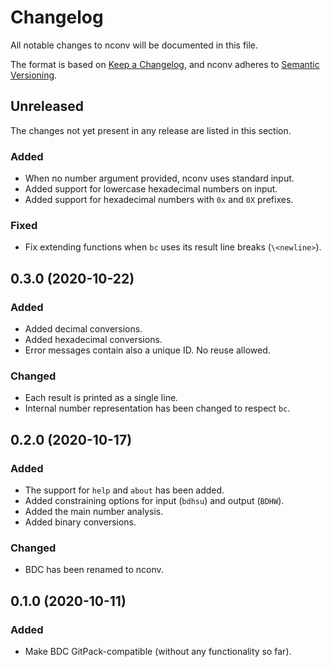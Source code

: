 # Changelog

All notable changes to nconv will be documented in this file.

The format is based on [Keep a Changelog](https://keepachangelog.com/en/1.0.0/), and nconv adheres to [Semantic Versioning](https://semver.org/spec/v2.0.0.html).

## Unreleased

The changes not yet present in any release are listed in this section.

### Added

* When no number argument provided, nconv uses standard input.
* Added support for lowercase hexadecimal numbers on input.
* Added support for hexadecimal numbers with `0x` and `0X` prefixes.

### Fixed

* Fix extending functions when `bc` uses its result line breaks (`\<newline>`).

## 0.3.0 (2020-10-22)

### Added

* Added decimal conversions.
* Added hexadecimal conversions.
* Error messages contain also a unique ID. No reuse allowed.

### Changed

* Each result is printed as a single line.
* Internal number representation has been changed to respect `bc`.

## 0.2.0 (2020-10-17)

### Added

* The support for `help` and `about` has been added.
* Added constraining options for input (`bdhsu`) and output (`BDHW`).
* Added the main number analysis.
* Added binary conversions.

### Changed

* BDC has been renamed to nconv.

## 0.1.0 (2020-10-11)

### Added

* Make BDC GitPack-compatible (without any functionality so far).
